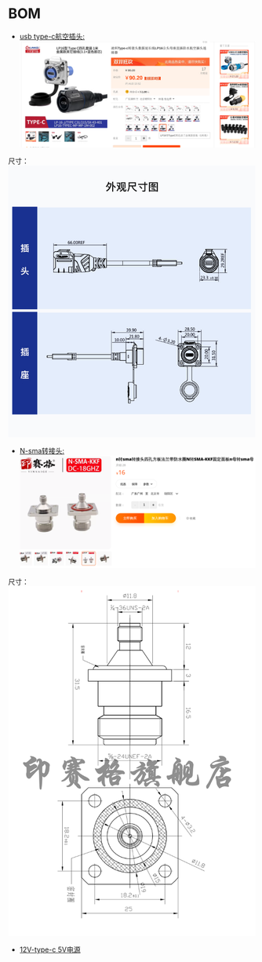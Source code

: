 # BOM
- [usb type-c航空插头:![LP16.png](./imgs/LP16.png)](https://item.taobao.com/item.htm?spm=a1z09.2.0.0.6cf92e8dWGfVQ9&id=680064744437&_u=bgtea825f9)

尺寸：
![](./imgs/type-c-dim.png)

- [N-sma转接头: ![n-sma.png](./imgs/n-sma.png)](https://detail.tmall.com/item.htm?_u=bgtea8e286&id=626454731908&spm=a1z09.2.0.0.6cf92e8dWGfVQ9)

尺寸：
![](./imgs/n-sma-dim.png)

- [12V-type-c 5V电源](https://item.taobao.com/item.htm?spm=a1z09.2.0.0.6cf92e8dWGfVQ9&id=743513953340&_u=bgtea85611)
